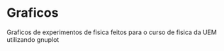 # Graficos

Graficos de experimentos de fisica feitos para o curso de fisica da UEM utilizando gnuplot
